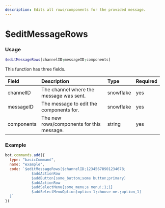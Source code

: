 ```yaml
---
description: Edits all rows/components for the provided message. 
---
```


# $editMessageRows
### Usage
```php
$editMessageRows[channelID;messageID;components]
```

This function has three fields.

| Field | Description | Type | Required
| :---- | :---- | :---- | :----
| channelID | The channel where the message was sent. | snowflake | yes
| messageID | The message to edit the components for. | snowflake | yes
| components | The new rows/components for this message. | string | yes 

### Example
```javascript
bot.commands.add({
  type: "basicCommand",
  name: "example",
  code: `$editMessageRows[$channelID;12345678901234678;
            $addActionRow
            $addButton[some_button;some button;primary]
            $addActionRow
            $addSelectMenu[some_menu;a menu!;1;1]
            $addSelectMenuOption[option 1;choose me.;option_1]
  ]`
})
```